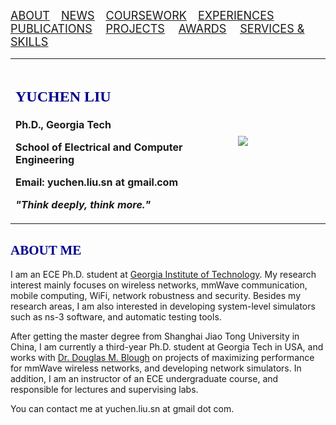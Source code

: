 [<u><font size='4'>ABOUT</font></u>](#j1) &emsp;[<u><font size='4'>NEWS</font></u>](https://yuchen-sh.github.io/News) &emsp;[<u><font size='4'>COURSEWORK</font></u>](https://yuchen-sh.github.io/Coursework) &emsp;[<u><font size='4'>EXPERIENCES</font></u>](https://yuchen-sh.github.io/EXPERIENCES) &emsp;[<u><font size='4'>PUBLICATIONS</font></u>](https://yuchen-sh.github.io/Recent-Publications/) &emsp; [<u><font size='4'>PROJECTS</font></u>](https://yuchen-sh.github.io/Projects/) &emsp; [<u><font size='4'>AWARDS</font></u>](https://yuchen-sh.github.io/AWARDS) &emsp; [<u><font size='4'>SERVICES & SKILLS</font></u>](https://yuchen-sh.github.io/SERVICES-SKILLS)

<table border="0">
     <tr>
          <td width="60%">
            <h1><font face="Times" size='5' color='darkblue'>YUCHEN LIU</font></h1>
            <p><b>Ph.D., Georgia Tech</b></p>
            <p><b>School of Electrical and Computer Engineering</b></p>  
            <p><b>Email: yuchen.liu.sn at gmail.com</b></p>
            <p><b><i>"Think deeply, think more."</i></b></p>
          </td>
          <td width="25%">
            <head>   
            <style>   
               #img1{transform:rotate(0deg);}
            </style>
            </head>     
            <img id="img1" src="/photo_2_small.png">
          </td>
     </tr>
</table>



## <span id="j1"><font color='darkblue' face="Georgia">ABOUT ME</font></span>
I am an ECE Ph.D. student at [Georgia Institute of Technology](https://www.gatech.edu/). My research interest mainly focuses on wireless networks, mmWave communication, mobile computing, WiFi, network robustness and security. Besides my research areas, I am also interested in developing system-level simulators such as ns-3 software, and automatic testing tools.
               
After getting the master degree from Shanghai Jiao Tong University in China, I am currently a third-year Ph.D. student at Georgia Tech in USA, and works with [Dr. Douglas M. Blough](http://blough.ece.gatech.edu/) on projects of maximizing performance for mmWave wireless networks, and developing network simulators. In addition, I am an instructor of an ECE undergraduate course, and responsible for lectures and supervising labs.

You can contact me at yuchen.liu.sn at gmail dot com.



